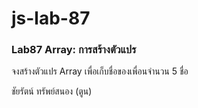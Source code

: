 # js-lab-87
### Lab87 Array: การสร้างตัวแปร
จงสร้างตัวแปร Array เพื่อเก็บชื่อของเพื่อนจำนวน 5 ชื่อ

ชัยรัตน์ ทรัพย์สนอง (ตูน)
